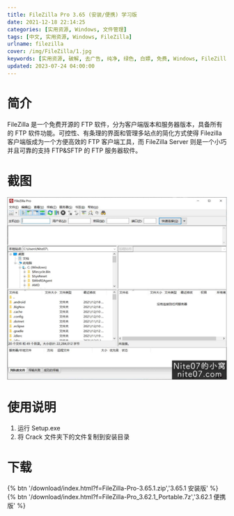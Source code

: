 ```yaml
---
title: FileZilla Pro 3.65 (安装/便携) 学习版
date: 2021-12-18 22:14:25
categories: [实用资源, Windows, 文件管理]
tags: [中文, 实用资源, Windows, FileZilla]
urlname: filezilla
cover: /img/FileZilla/1.jpg
keywords: [实用资源, 破解, 去广告, 纯净, 绿色, 白嫖, 免费, Windows, FileZilla]
updated: 2023-07-24 04:00:00
---
```


# 简介

FileZilla 是一个免费开源的 FTP 软件，分为客户端版本和服务器版本，具备所有的 FTP 软件功能。可控性、有条理的界面和管理多站点的简化方式使得 Filezilla 客户端版成为一个方便高效的 FTP 客户端工具，而 FileZilla Server 则是一个小巧并且可靠的支持 FTP&SFTP 的 FTP 服务器软件。

# 截图

![](/img/FileZilla/2.jpg)

# 使用说明

1. 运行 Setup.exe
2. 将 Crack 文件夹下的文件复制到安装目录

# 下载

{% btn '/download/index.html?f=FileZilla-Pro-3.65.1.zip','3.65.1 安装版' %}
<br>
{% btn '/download/index.html?f=FileZilla-Pro_3.62.1_Portable.7z','3.62.1 便携版' %}
